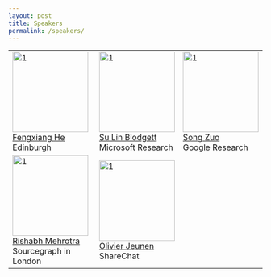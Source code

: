 ```yaml
---
layout: post
title: Speakers
permalink: /speakers/
---
```


<table>
  <tr>
    <td> 
      <img src="https://github.com/AI-Ads/web2024/blob/main/images/Fengxiang_He.jpg?raw=true"  alt="1" width = 150px height = 160px ><br />
      <a href="https://fengxianghe.github.io/">Fengxiang He</a><br />
      Edinburgh
    </td>
    <td> 
      <img src="https://github.com/AI-Ads/web2024/blob/main/images/Su_Lin_Blodgett.jpg?raw=true"  alt="1" width = 150px height = 160px ><br />
      <a href="https://sblodgett.github.io/">Su Lin Blodgett</a><br />
      Microsoft Research
    </td>
    <td> 
      <img src="https://github.com/AI-Ads/web2024/blob/main/images/zuo.png?raw=true"  alt="1" width = 150px height = 160px ><br />
      <a href="https://sites.google.com/view/songzuo">Song Zuo</a><br />
      Google Research
    </td>
  </tr> 
  <tr>
    <td> 
      <img src="https://github.com/AI-Ads/web2024/blob/main/images/Rishabh_pic2.jpg?raw=true"  alt="1" width = 150px height = 160px ><br />
      <a href="https://rishabhmehrotra.com/">Rishabh Mehrotra</a><br />
      Sourcegraph in London
    </td>
    <td> 
      <img src="https://github.com/AI-Ads/web2024/blob/main/images/olivier.png?raw=true"  alt="1" width = 150px height = 160px ><br />
      <a href="https://olivierjeunen.github.io/">Olivier Jeunen</a><br />
      ShareChat
    </td>
  </tr> 
</table>
